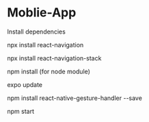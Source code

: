 # Moblie-App


Install dependencies

npx install react-navigation

npx install react-navigation-stack

npm install (for node module)

expo update

npm install react-native-gesture-handler --save

npm start
